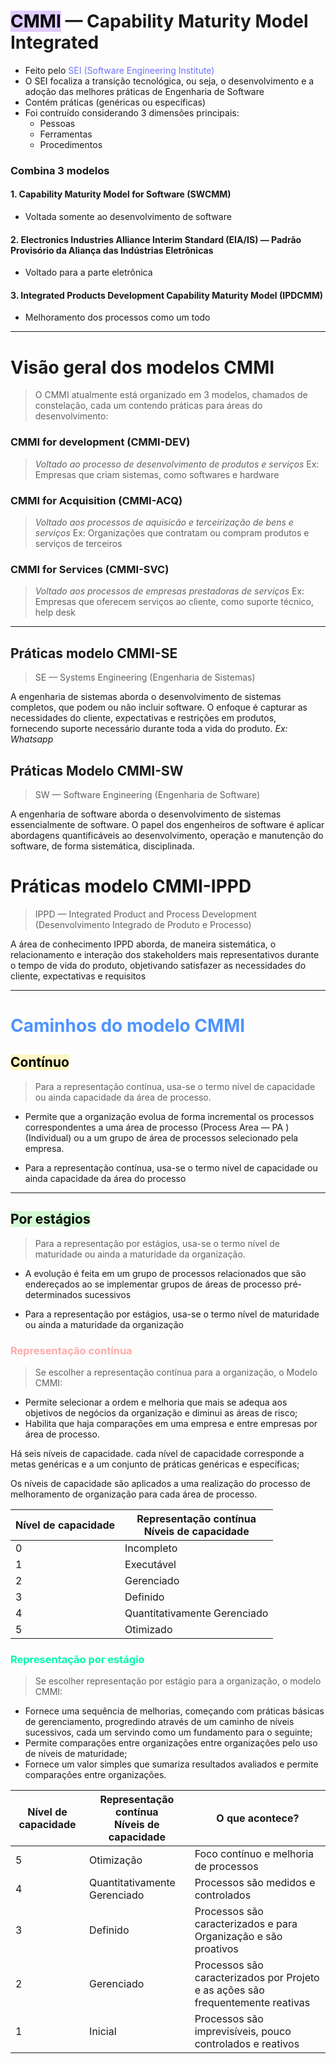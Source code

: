 # <mark style="background: #D2B3FFA6;">CMMI</mark> — Capability Maturity Model Integrated
* Feito pelo <font style="color: #6D72FF">SEI (Software Engineering Institute)</font>
* O SEI focaliza a transição tecnológica, ou seja, o desenvolvimento e a adoção das melhores práticas de Engenharia de Software
* Contém práticas (genéricas ou específicas)
* Foi contruído considerando 3 dimensões principais: 
	* Pessoas
	* Ferramentas
	* Procedimentos

### Combina 3 modelos
#### 1. Capability Maturity Model for Software (SWCMM)
* Voltada somente ao desenvolvimento de software
#### 2. Electronics Industries Alliance Interim Standard (EIA/IS) — Padrão Provisório da Aliança das Indústrias Eletrônicas
* Voltado para a parte eletrônica
#### 3. Integrated Products Development Capability Maturity Model (IPDCMM) 
* Melhoramento dos processos como um todo 


---


# Visão geral dos modelos CMMI
> O CMMI atualmente está organizado em 3 modelos, chamados de constelação, cada um contendo práticas para áreas do desenvolvimento:

### CMMI for development (CMMI-DEV)
>*Voltado ao processo de desenvolvimento de produtos e serviços*
>Ex: Empresas que criam sistemas, como softwares e hardware
### CMMI for Acquisition (CMMI-ACQ)
> *Voltado aos processos de aquisicão e terceirização de bens e serviços*
> Ex: Organizações que contratam ou compram produtos e serviços de terceiros
### CMMI for Services (CMMI-SVC)
> *Voltado aos processos de empresas prestadoras de serviços*
> Ex:  Empresas que oferecem serviços ao cliente, como suporte técnico, help desk


---

## Práticas modelo CMMI-SE
> SE — Systems Engineering (Engenharia de Sistemas)

A engenharia de sistemas aborda o desenvolvimento de sistemas completos, que podem ou não incluir software. O enfoque é capturar as necessidades do cliente, expectativas e restrições em produtos, fornecendo suporte necessário durante toda a vida do produto.
*Ex: Whatsapp*


## Práticas Modelo CMMI-SW
> SW — Software Engineering (Engenharia de Software)

A engenharia de software aborda o desenvolvimento de sistemas essencialmente de software. O papel dos engenheiros de software é aplicar abordagens quantificáveis ao desenvolvimento, operação e manutenção do software, de forma sistemática, disciplinada.


# Práticas modelo CMMI-IPPD
> IPPD — Integrated Product and Process Development (Desenvolvimento Integrado de Produto e Processo)

A área de conhecimento IPPD aborda, de maneira sistemática, o relacionamento e interação dos stakeholders mais representativos durante o tempo de vida do produto, objetivando satisfazer as necessidades do cliente, expectativas e requisitos

---

# <font style=color:#4d94ff>Caminhos do modelo CMMI</font>
## <mark style="background: #FFF3A3A6;">Contínuo</mark>
> Para a representação contínua, usa-se o termo nível de capacidade ou ainda capacidade da área de processo.
* Permite que a organização evolua de forma incremental os processos correspondentes a uma área de processo (Process Area — PA ) (Individual) ou a um grupo de área de processos selecionado pela empresa.

* Para a representação contínua, usa-se o termo nível de capacidade ou ainda capacidade da área do processo

--- 

## <mark style="background: #BBFABBA6;">Por estágios</mark>
> Para a representação por estágios, usa-se o termo nível de maturidade ou ainda a maturidade da organização.
* A evolução é feita em um grupo de processos relacionados que são endereçados ao se implementar grupos de áreas de processo pré-determinados sucessivos

* Para a representação por estágios, usa-se o termo nível de maturidade ou ainda a maturidade da organização


### <font style=color:#ffaaaa>Representação contínua</font>
> Se escolher a representação contínua para a organização, o Modelo CMMI:
* Permite selecionar a ordem e melhoria que mais se adequa aos objetivos de negócios da organização e diminui as áreas de risco;
* Habilita que haja comparações em uma empresa e entre empresas por área de processo.

Há seis níveis de capacidade. cada nível de capacidade corresponde a metas genéricas e a um conjunto de práticas genéricas e específicas;

Os níveis de capacidade são aplicados a uma realização do processo de melhoramento de organização para cada área de processo.

| Nível de capacidade | Representação contínua<br>Níveis de capacidade |
| ------------------- | ---------------------------------------------- |
| 0                   | Incompleto                                     |
| 1                   | Executável                                     |
| 2                   | Gerenciado                                     |
| 3                   | Definido                                       |
| 4                   | Quantitativamente Gerenciado                   |
| 5                   | Otimizado                                      |


### <font style=color:#00faaa>Representação por estágio</font>
> Se escolher representação por estágio para a organização, o modelo CMMI:

* Fornece uma sequência de melhorias, começando com práticas básicas de gerenciamento, progredindo através de um caminho de níveis sucessivos, cada um servindo como um fundamento para o seguinte;
* Permite comparações entre organizações entre organizações pelo uso de níveis de maturidade;
* Fornece um valor simples que sumariza resultados avaliados e permite comparações entre organizações.

| Nível de capacidade | Representação contínua<br>Níveis de capacidade | O que acontece?                                                                 |
| ------------------- | ---------------------------------------------- | ------------------------------------------------------------------------------- |
| 5                   | Otimização                                     | Foco contínuo e melhoria de processos                                           |
| 4                   | Quantitativamente Gerenciado                   | Processos são medidos e controlados                                             |
| 3                   | Definido                                       | Processos são caracterizados e para Organização e são proativos                 |
| 2                   | Gerenciado                                     | Processos são caracterizados por Projeto e as ações são frequentemente reativas |
| 1                   | Inicial                                        | Processos são imprevisíveis, pouco controlados e reativos                       |

